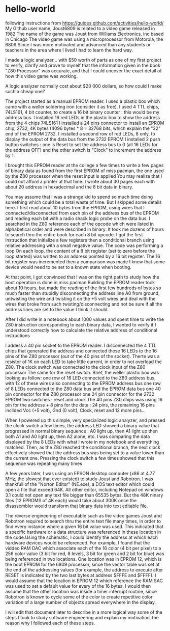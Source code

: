 # hello-world
following instructions from https://guides.github.com/activities/hello-world/
My Github user name, Joust6809 is related to a video game released in 1982
The name of the game was Joust from Williams Electronics, inc based in Chicago
The video game was using a microprocessor from Motorola, the 6809
Since I was more motivated and advanced than any students or teachers in the area where I lived
I had to learn the hard way.

I made a logic analyzer... with $50 worth of parts as one of my first project
to verify, clarify and prove to myself that the information given in the book "Z80 Processor"
was accurate, and that I could uncover the exact detail of how this video game was working.

A logic analyzer normally cost about $20 000 dollars, so how could I make such a cheap one?

The project started as a manual EPROM reader. I used a plastic box which came with
a weller soldering iron (consider it as free). I used 4 TTL chips, 74LS161, 4 bit counter, 
to create a 16 bit binary counter : this would be my address bus.
I installed 16 red LEDs in the plastic box to show the address from the 4 chips 74LS161
I installed a 24 pins connector to install an EPROM chip, 2732, 4K bytes
(4096 bytes * 8 = 32768 bits, which explain the "32" end of the EPROM 2732.
I installed a second row of red LEDs, 8 only, to display the output of the data bus from the 2732 EPROM
I installed 2 push button switches : one is Reset to set the address bus to 0 (all 16 LEDs for the address OFF)
and the other switch is "Clock" to increment the address by 1. 

I brought this EPROM reader at the college a few times to write a few pages of binary data
as found from the first EPROM of miss pacman, the one used by the Z80 processor when the reset input is applied
You may realize that I could not afford a printer at that time. I wrote about 30 pages
each with about 20 address in hexadecimal and the 8 bit data in binary.

You may assume that I was a strange kid to spend so much time doing something 
which could be a total waste of time. But I skipped some details here.
I first read about 10 bytes from the EPROM, using wires that I connected/disconnected from each pin
of the address bus of the EPROM and reading each bit with a radio shack logic probe on the data bus. 
I searched in the Z80 reference each of the opcode which were listed in alphabetical order 
and were described in binary. It took me dozens of hours to search thru the entire book 
for each 8 bit opcode. I got the first instruction that initialize a few registers
then a conditional branch using relative addressing with a small negative value. The code was performing a loop
On each loop, the content of a 8 bit register (set to zero before the loop started) was written to an address
pointed by a 16 bit register. The 16 bit register was incremented then a comparison was made
I knew that some device would need to be set to a known state when booting.

At that point, I got convinced that I was on the right path to study how the boot operation is done in miss pacman
Building the EPROM reader took about 10 hours, but made the reading of the first few hundreds of bytes
so much faster than stupidly disconnecting the address line A0 from ground, untwisting the wire and twisting it
on the +5 volt wires and deal with the wires that broke from such twisting/disconnecting and not be sure
if all the address lines are set to the value I think it should.

After I did write in a notebook about 1000 values and spent time to write the Z80 instruction corresponding
to each binary data, I wanted to verify if I understood correctly how to calculate the relative address of conditional instructions

I addess a 40 pin socket to the EPROM reader. I disconnected the 4 TTL chips that generated the address and connected 
these 16 LEDs to the 16 pins of the Z80 processor (out of the 40 pins of the socket). Therte was a resistor of 1K on each LED
to take little current, in order to not overload the Z80. The clock switch was connected to the clock input of the Z80 processor
The same for the reset switch. Brief, the weller plastic box was looking as follow:
one row of 16 LED connected to the Z80 address bus, with 12 of these wires also connecting to the EPROM address bus
one row of 8 LEDs connected to the Z80 data bus and the EPROM data bus
one 40 pin connector for the Z80 processor
one 24 pin connector for the 2732 EPROM
two switches : reset and clock
The 40 pins Z80 chips was using 16 pin for the address + 8 pins for the data : 24 pins, the remaining 16 pins inclided Vcc (+5 volt), Gnd (0 volt), Clock, reset and 12 more pins...

When I powered up this simple, very specialized logic analyzer, and pressed the clock switch a few times, the address LED showed a binary value that progressed in normal binary sequence : A0 light up, then A1 light up then both A1 and A0 light up, then A2 alone, etc. I was comparing the data displayed by the 8 LEDs with what I wrote in my notebook and everything matched.
Then, as the Z80 reached the conditional branch, the next clock effectively showed that the address bus was being set
to a value lower than the current one. Pressing the clock switch a few times showed that this sequence was repeating many times

A few years later, I was using an EPSON desktop computer (x86 at 4.77 MHz, the slowest that ever existed) to study Joust and Robotron.
I was thankfull of the "Norton Editor" (NE.exe), a DOS text editor which could open a file that exceed 64K. All other editor, including Notepad on windows 3.1 could not open any text file bigger than 65535 bytes. But the 48K ninary files (12 EPROMS of 4K each)
would take about 300K once the disassembler would transform that binary data into text editable file.

The reverse engineering of executable such as the video games Joust and Robotron required to search thru the entire text file
many times, in order to find every instance where a given 16 bit value was used. This indicated that a specific hardware
or a data structure was referenced in these location in the code.Using the schematic, I could identify the address at which
each hardware devices would be referenced. For example, I found that the viddeo RAM DAC which associate each of the 16 color (4 bit per pixel) to a 256 color value (3 bit for red, 8 levels, 3 bit for green and 2 bit for blue) was being referenced in two locations.
One location was in EPROM 12, which is the boot EPROM for the 6809 processor, since the vector table was set at
the end of the addressing values (for example, the address to execute after RESET is indicated by the two last bytes 
at address $FFFE and $FFFF). I would assume that the location in EPROM 12 which reference the RAM SAC was used to set a default value
for every of the 16 bytes. I would then assume that the other location was inside a timer interrupt routine, since Robotron
is known to cycle some of the color to create repetitive color variation of a large number of objects spread everywhere in the display.

I will edit that document later to describe in a more logical way some of the steps I took to study software engineering and explain
my motivation, the reason why I followed each of these steps.
